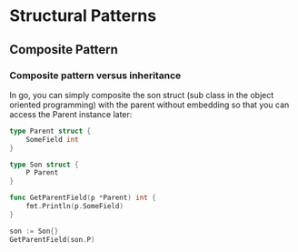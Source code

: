 # Structural Patterns

## Composite Pattern

### Composite pattern versus inheritance

In go, you can simply composite the son struct (sub class in the object oriented programming) with the parent without embedding so that you can access the Parent instance later:

```go
type Parent struct {
    SomeField int
}

type Son struct {
    P Parent
}

func GetParentField(p *Parent) int {
    fmt.Println(p.SomeField)
}

son := Son{}
GetParentField(son.P)
```
